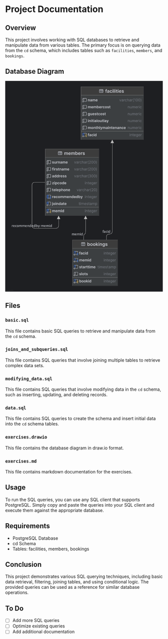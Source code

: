 # Project Documentation

## Overview

This project involves working with SQL databases to retrieve and manipulate data from various tables. The primary focus
is on querying data from the `cd` schema, which includes tables such as `facilities`, `members`, and `bookings`.

## Database Diagram

![Database Diagram](exercises.png)

## Files

### `basic.sql`

This file contains basic SQL queries to retrieve and manipulate data from the `cd` schema.

### `joins_and_subqueries.sql`

This file contains SQL queries that involve joining multiple tables to retrieve complex data sets.

### `modifying_data.sql`

This file contains SQL queries that involve modifying data in the `cd` schema, such as inserting, updating, and deleting records.

### `data.sql`

This file contains SQL queries to create the schema and insert initial data into the `cd` schema tables.

### `exercises.drawio`

This file contains the database diagram in draw.io format.

### `exercises.md`

This file contains markdown documentation for the exercises.

## Usage

To run the SQL queries, you can use any SQL client that supports PostgreSQL. Simply copy and paste the queries into your
SQL client and execute them against the appropriate database.

## Requirements

- PostgreSQL Database
- cd Schema
- Tables: facilities, members, bookings

## Conclusion

This project demonstrates various SQL querying techniques, including basic data retrieval, filtering, joining tables,
and using conditional logic. The provided queries can be used as a reference for similar database operations.

## To Do

- [ ] Add more SQL queries
- [ ] Optimize existing queries
- [ ] Add additional documentation